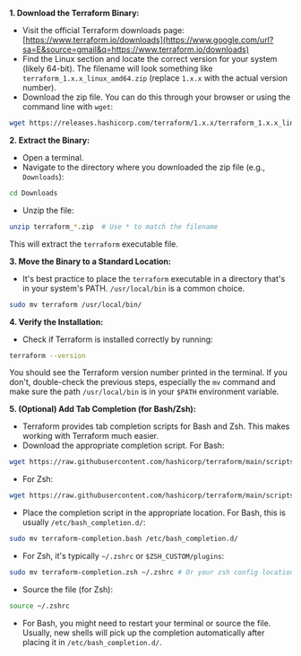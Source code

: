 **1. Download the Terraform Binary:**

  * Visit the official Terraform downloads page: [https://www.terraform.io/downloads](https://www.google.com/url?sa=E&source=gmail&q=https://www.terraform.io/downloads)
  * Find the Linux section and locate the correct version for your system (likely 64-bit).  The filename will look something like `terraform_1.x.x_linux_amd64.zip` (replace `1.x.x` with the actual version number).
  * Download the zip file. You can do this through your browser or using the command line with `wget`:

<!-- end list -->

```bash
wget https://releases.hashicorp.com/terraform/1.x.x/terraform_1.x.x_linux_amd64.zip  # Replace with the actual URL
```

**2. Extract the Binary:**

  * Open a terminal.
  * Navigate to the directory where you downloaded the zip file (e.g., `Downloads`):

<!-- end list -->

```bash
cd Downloads
```

  * Unzip the file:

<!-- end list -->

```bash
unzip terraform_*.zip  # Use * to match the filename
```

This will extract the `terraform` executable file.

**3. Move the Binary to a Standard Location:**

  * It's best practice to place the `terraform` executable in a directory that's in your system's PATH.  `/usr/local/bin` is a common choice.

<!-- end list -->

```bash
sudo mv terraform /usr/local/bin/
```

**4. Verify the Installation:**

  * Check if Terraform is installed correctly by running:

<!-- end list -->

```bash
terraform --version
```

You should see the Terraform version number printed in the terminal. If you don't, double-check the previous steps, especially the `mv` command and make sure the path `/usr/local/bin` is in your `$PATH` environment variable.

**5. (Optional) Add Tab Completion (for Bash/Zsh):**

  * Terraform provides tab completion scripts for Bash and Zsh. This makes working with Terraform much easier.
  * Download the appropriate completion script. For Bash:

<!-- end list -->

```bash
wget https://raw.githubusercontent.com/hashicorp/terraform/main/scripts/terraform-completion.bash
```

  * For Zsh:

<!-- end list -->

```bash
wget https://raw.githubusercontent.com/hashicorp/terraform/main/scripts/terraform-completion.zsh
```

  * Place the completion script in the appropriate location. For Bash, this is usually `/etc/bash_completion.d/`:

<!-- end list -->

```bash
sudo mv terraform-completion.bash /etc/bash_completion.d/
```

  * For Zsh, it's typically `~/.zshrc` or `$ZSH_CUSTOM/plugins`:

<!-- end list -->

```bash
sudo mv terraform-completion.zsh ~/.zshrc # Or your zsh config location
```

  * Source the file (for Zsh):

<!-- end list -->

```bash
source ~/.zshrc
```

  * For Bash, you might need to restart your terminal or source the file.  Usually, new shells will pick up the completion automatically after placing it in `/etc/bash_completion.d/`.